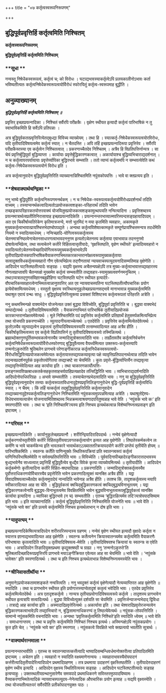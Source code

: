 +++
title = "०७ कर्तृत्वस्वरूपनिरूपणम्"

+++


## बुद्धिपूर्वप्रवृत्तिर्हि कर्तृत्वमिति निश्चितम्

**कर्तृत्वस्वरूपनिरूपणम्**

**बुद्धिपूर्वप्रवृत्तिर्हि कर्तृत्वमिति निश्चितम्**

### **सुधा **

नन्वस्तु निषेधैकस्वरूपत्वं, कर्तृत्वं च; को विरोधः । घटाद्यभावस्याकर्तृत्वेऽपि प्रलयकालीनोऽभावः कर्ता भविष्यतीत्यतः कर्तृत्वनिषेधैकस्वरूपत्वयोर्विरोधं स्फोरयितुं कर्तृत्व-स्वरूपमाह बुद्धीति ।

## **अनुव्याख्यानम्**

***बुद्धिपूर्वप्रवृत्तिर्हि कर्तृत्वमिति निश्चितम् ॥***

प्रवृत्तिर् इच्छाप्रयत्नादिका । निश्चितं सर्वैरपि परीक्षकैः । वृक्षेण स्थीयत इत्यादौ कर्तृत्वं पारिभाषिकं न तु स्वाभाविकमिति हि सर्वेऽपि प्रतिपन्नाः ।

अत्र बुद्धिपूर्वकतत्प्रवृत्तिरित्येतद्बुध्द्या विविच्य व्याख्येयम् । तथा हि । स्यात्कर्तृ-निषेधैकस्वरूपत्वयोरविरोधः, यदि तृतीयादिविषयत्वमेव कर्तृत्वं स्यात् । न चैतदस्ति । अपि तर्हि इच्छाप्रयत्नादिरूपा प्रवृत्तिरेव । सर्वैरपि परीक्षकैस्तस्या एव कर्तृत्वेन निश्चितत्वात् । प्रकरणाच्चैतदेव निश्चितम् । अत्रैव हि विप्रतिपत्तिर्नान्यत्र । सा चेयं प्रवृत्तिर्बुद्धिपूर्वा बुद्धिव्याप्ता । कार्यायाः प्रवृत्तेर्बुद्धिकारणकत्वात् । अकार्यायाश्च बुद्धिव्यभिचाराद्यदर्शनात् । न च कर्तृत्वापरपर्यायायाः प्रवृत्तेर्व्यापिका बुद्धिरभावे सम्भवति । ततो व्याप्यं कर्तृत्वमपि न सम्भवत्येवेति कथं कर्तृत्व-निषेधैकस्वरूपत्वयोर्न विरोध इति ।

अत्र कर्तृत्वानुवादेन बुद्धिपूर्वप्रवृत्तिरिति व्याख्यानान्निश्चितमिति नपुंसकोपपत्तिः । भावे वा क्तप्रत्यय इति ।

### **शेषवाक्यार्थचन्द्रिका **

ननु भाष्ये बुद्धिपूर्वेति कर्तृत्वनिरूपणमनर्थकम् । न च निषेधैक-स्वरूपत्वकर्तृत्वयोर्विरोधप्रदर्शनार्थं तदिति वाच्यम् । तस्याप्यनर्थकत्वादित्यतोऽप्रयोजकत्वशङ्का-परिहारार्थं तदिति भावेन तच्छङ्कापरिहारकतयोत्तरवाक्यं योजयितुमप्रयोजकत्वशङ्कामुत्थापयति नन्वित्यादिना । प्रवृत्तिशब्दस्य प्रयत्नमात्रार्थत्वप्रतीतिनिरासायाह इच्छाप्रयत्नादिकेति । प्रयत्नानन्तरभाव्यात्मपरिस्पन्दसङ्ग्रहायादिपदम् । अत एव चिकीर्षाव्यतिरेकेण कृतिमात्रजन्ये, मत्तो भूतमिदं न मया कृतमिति व्यवहारः, अकामकृते मुख्यकर्तृत्वाभावात्प्रायश्चित्तभेदश्चोपपद्यते । अन्यथा कर्तृत्वविशेषात्कामकृते सम्पूर्णप्रायश्चित्तमन्यत्र तदर्धमिति नियमो न स्यादित्यवधेयम् । नन्विच्छादि-योगित्वरूपकर्तृत्वस्य चेतनमात्रनिष्ठत्वेनाचेतनसाधारणत्वाभावदननुगम इत्यतोऽचेतनस्य कर्तृताया एवाभावान्न तदननुगमो दोषायेत्यभिप्रेत्य, तथा सत्यचेतने कर्तरि विहितत्वात्तृतीयादेः, ‘वृक्षस्तिष्ठति, वृक्षेण स्थीयते’ इत्यादिव्यवहारो न स्यादित्यतोऽचेतनस्येच्छादियोगित्वरूपमुख्यकर्तृत्वाभावेऽपि तृतीयादिप्रयोजकपारिभाषिकवैयाकरणाभिमतकारकान्तरानपेक्षत्वरूपामुख्यकर्तृतायाः सत्वादुक्तविधकर्तृत्वव्यवहारो गौण एवेत्यभिप्रेत्य तद्गौणतायां न्यायवाचस्पत्युदयनादिसम्मतिमाह वृक्षेणेति । आदिपदेन घटस्तिष्ठतीत्यादेः सङ्ग्रहः । यद्यपि वृक्षस्य अचैतन्यपक्षेऽपि तत्र मुख्य-कर्तृत्वाभावात्तव्द्यवहारस्य गौणत्वप्राप्तावपि चैतन्यपक्षे मुख्यमेव कर्तृत्वं सम्भवतीति तव्द्यवहार-स्यामुख्यत्ववर्णनमनुचितम् । तथाऽप्यत्रातद्गुणसंविज्ञानबहुव्रीहिणा घटस्तिष्ठति घटेन स्थीयत इत्यादेरे-वौपचारिकव्यवहारत्वेनाभिमतत्वान्नानुपपत्तिर् अत एव न्यायवाचस्पतिना घटस्तिष्ठतीत्यौपचारिकः प्रयोग इत्येवोक्तमित्यवधेयम् । वस्तुतो वृक्षस्य स्वस्थित्यनुकूलेच्छाप्रयत्नसद्भावे मानाभावान्न मुख्यकर्तृत्वमिति यथाश्रुत एवायं ग्रन्थः साधुः । बुद्धिपूर्वप्रवृत्तिरित्युक्त्या प्रसक्तां विशिष्टस्य कर्तृत्वरूपतां परिहरति अत्रेति ।

ननु कथमस्मिन्पक्षे वाक्यभेदेन योजनेत्यत उक्तं बुद्ध्या विविच्येति, बुद्धिपूर्वा प्रवृत्तिरिति च । बुद्ध्या वाक्यभेदं सम्पाद्येत्यर्थः ॥ तृतीयादिविषयत्वमिति । वैयाकरणाभिमतं पारिभाषिकं तृतीयादिप्रयोजकं कारकान्तरानपेक्षत्वमेवेत्यर्थः । मूले निश्चितमिति पदं प्रवृत्तिरेव कर्तृत्वमिति प्रतिज्ञार्थे हेतुसमर्पकमित्यभिप्रेत्य तथा योजयति प्रकरणाच्चेति । व्युत्पादनीयत्वाच्चेत्यर्थः ॥ एतदेवेति । प्रवृत्तिरेव कर्तृत्वमित्येतदेवेत्यर्थः । कुतोऽस्यैव व्युत्पाद्यत्वेन प्रकृतत्वं तृतीयादिविषयत्वस्यापि तत्सम्भवादित्यत आह अत्रैव हीति । चिकीर्षाकृतिमत्वरूप एव कर्तृत्वे विप्रतिपत्तिर्न तु तृतीयादिविषयत्वरूपे तस्मिन्नित्यर्थः । ब्रह्माब्दोक्तगुणपूर्तिसम्भावकत्वेनास्यैव जन्मादिसूत्रोक्तत्वादिति भावः । तार्ह्येतावतैव कर्तृत्वनिर्वचनेन कर्तृत्वनिषेधैकस्वरूपत्वयोर्विरोधस्फोरणाद् बुद्धिपूर्वेत्यस्य वैयर्थ्यमित्यत उक्तरूप-कर्तृत्वस्यापि तन्मनोऽकुरुतेति श्रुतिबलेन प्रागभावे परेणाङ्गीकारान्न कर्तृत्वनिधैकस्वरूपत्वयो-र्विरोधसिद्धिरित्यप्रयोजकत्वमेवेत्यतः कर्तृतायास्तव्द्यापकव्यावृत्या पक्षे व्यावृत्तिप्रतिपादनार्थत्वान्न तदिति भावेन तदन्वयप्रदर्शनपूर्वकं प्रकृतोपयोगितया तव्द्याचष्टे सा चेयमिति । कुतः प्रवृत्ते-र्बुद्धिर्व्याप्तिर्येन तव्द्यावृत्या तव्द्यावृत्तिर्भवेदित्यत आह कार्याया इति । तथा चाकारणकार्योत्पत्ति-प्रसङ्गरूपविपक्षबाधकतर्कसहकृतसाहचर्यग्राहिप्रत्यक्षादेव तत्सिद्धिरिति भावः । व्यभिचाराद्यदर्शनादिति आदिपदेनोपाधिपरिग्रहः ॥ अभावे सम्भवतीति । तस्याचेतनप्रभेदत्वादिति भावः । ननु या बुद्धिपूर्वप्रवृत्तिरिति बुद्धिपूर्वप्रवृत्त्यनुवादेन तस्याः कर्तृत्वरूपताविधानादुद्देश्यप्रवृत्तिलिङ्गानुरोधेन बुद्धि-पूर्वप्रवृत्तिर्हि कर्तृत्वविधिः स्यात् । न चैवम् । किं तर्हि यत्कर्तृत्वं तद्बुद्धिपूर्वप्रवृत्तिरिति कर्तृत्वानुवादेन तव्द्याख्यानादुद्देश्यकर्तृत्वलिङ्गानुरोधेन निश्चितमिति नपुंसकत्वमुपपन्नमित्याह अत्रेति । यथाश्रुतोद्देश्य-विधेयभावव्यत्यासेन योजनायामितिशब्दस्य भिन्नक्रमत्वाश्रयणादपरितुष्यन्नाह भावे वेति । ‘नपुंसके भावे कः’ इति स्मरणादीति भावः । तथा च ‘इति निश्चितमि’त्यस्य इति निश्चय इत्यर्थकत्वान्न विशेष्यनिघ्नत्वप्रसङ्ग इति द्रष्टव्यम् ।

### **परिमल **

इच्छाप्रयत्नादिकेति । कार्यानुकूलेच्छाप्रयत्नौ । शरीरेन्द्रियादिरादिपदार्थः । नन्वेवं वृक्षेणेत्यादौ कर्तृकरणयोस्तृतीयेति कर्तरि विहिततृतीययाऽवगतकर्तृत्वायोग इत्यत आह वृक्षेणेति । तिष्ठतेरकर्मकत्वेन लः कर्मणि च भावे चाकर्मकेभ्य इति भावलकारे भावार्थकाऽऽख्याततत्क्रियापदयोगे कर्तरि प्राप्तेयं तृतीयेति ज्ञेयम् ॥ पारिभाषिकमिति । स्वतन्त्रः कर्तेति पाणिन्युक्तेः स्थितिरूपक्रियां प्रति स्वातन्त्र्यरूपं कर्तृत्वं पाणिनिपरिभाषितमेवेति न सर्वसम्प्रतिपत्तिरिति भावः ॥ विविच्येति । पूर्ववादिनापीच्छादेरङ्गीकारात्तदभावस्य बुध्द्यभावेनैव साध्यत्वात् प्रवृत्तिर्हि बुद्धिपूर्वेत्येव बुध्द्यैव विवेकं कृत्वा व्याख्येयमित्यर्थः ॥ तृतीयादीति । आदिपदेन कर्तृकर्मणोः कृतीत्यादिना कर्तरि विहित-षष्ठ्यादिग्रहः ॥ प्रकरणादिति । जन्मादिसूत्रोक्तकर्तृत्वस्यैव पूर्वोत्तराधिकरणयोर्विचारस्यैव प्रवृत्तेरिति भावेन प्रकरणादित्युक्तं व्यनक्ति अत्रैव हीति । यद्वा विवादविषयत्वाच्चैतदेव कर्तृत्वमुपादेयं नान्यदिति भावेनाह अत्रैव हीति । ततश्च किं, तादृशकर्तृत्वस्य मयापि स्वीकारादित्यत आह सा चेति । बुद्धिपूर्वकत्वं क्वचिद्बुद्धिकारणकत्वं क्वचिद्बुद्ध्यविनाभूतत्वम् । यद्वा बुद्धिकारणकत्वेनापि बुद्धद्ध्य-विनाभूतत्वमेव विवक्षितमिति भावेन बुद्ध्यविनाभूतत्वरूपबुद्धिपूर्वकत्वं व्यनक्ति कार्याया इत्यादिना ॥ व्यापिका बुद्धिरभावे (न च) सम्भवतीति । एतच्च ‘बुद्धिराहित्यमेव तदि’त्यत्रोपपादयिष्याम इति भावः ॥ इति व्याख्यानादिति । कर्तृत्वं बुद्धिपूर्वप्रवृत्तिरिति निश्चितमिति योजनेति भावः ॥ भावे वेति । ‘नपुंसके भावे क्त’ इति प्रत्यये कर्तृत्वमिति निश्चय इत्यर्थलाभान् न दोष इति भावः ।

### **यादुपत्यम् **

इच्छाप्रयत्नादिकेष्वित्यत्रादिपदेन शरीरपरिस्पन्दस्य ग्रहणम् । नन्वेवं वृक्षेण स्थीयत इत्यादौ वृक्षादेः कर्तृता न स्यात्तत्र ज्ञानाद्यभावादित्यत आह वृक्षेणेति । स्वतन्त्रः कर्तेत्यनेन क्रियास्वातन्त्र्यमेव कर्तृत्वमिति वैयाकरणैः परिभाषायाः कृतत्वादिति भावः ॥ तृतीयादिविषयत्व-मेवेति । तृतीयादिविषयश्च क्रियायां यः स्वतन्त्रः स एवेति भावः । अत्रादिपदेन तिङादियुक्तप्रथमा कृद्युक्तषष्ठी च ग्राह्या । ननु ‘तन्मनोऽकुरुते’ति श्रुतिबलादिच्छादिरूपप्रवृत्तिरपि प्रागभावे मयाऽङ्गीक्रियत एवेत्यत आह सा चेयमिति ॥ भावे वेति । ‘नपुंसके भावेक्तः’ इति स्मरणादित्यर्थः । तथा च इति निश्चय इत्यर्थलाभान्न विशेष्यनिघ्नत्वमस्येति भावः ।

### **श्रीनिवासतीर्थीया **

अनुमानेऽप्रयोजकतामाशङ्कते नन्वस्त्विति । ननु भवदुक्तं कर्तृत्वं वृक्षेणेत्यादौ नेत्यव्याप्तिरत आह वृक्षेणेति ॥ स्यादिति । तथा च प्रागभावेन स्थीयत इति प्रयोगात्तस्याप्येतादृशं कतृत्वं भवेदिति भावः । एतदेव प्रवृत्तिरेव कर्तृत्वमित्येतदेवेर्थः । अत्र एतादृशकर्तृत्वे । नान्यत्र तृतीयाप्रयोगादिविषयत्वरूपे कर्तृत्वे । तादृशस्य प्रागभावेन स्थीयत इत्यत्रापि सत्वादित्यर्थः । बुद्ध्या विविच्येत्युक्तं दर्शयति सा चेयमिति । प्रवृत्तिर्जन्याजन्यभेदाद् द्विविधा । तत्राद्ये आह कार्याया इति । अस्मादादिप्रवृत्तेरित्यर्थः ॥ अकार्याया इति । तथा चेश्वरादिप्रवृत्तेरजन्यत्वेन बुद्धिकारणकत्वाभावेऽपि तव्द्याभिचारो न, बुद्धिसामानाधिकरण्यं तु तिष्ठत्येवेत्यर्थः ॥ नपुंसक-तोपपत्तिरिति । सामान्ये नपुंसकमिति वचनादिति भावः । अन्यथा ‘प्रवृत्तिकर्तृत्वमिति निश्चिते’इति स्यादिति ध्येयम् ॥ भावे वेति । समाधानान्तरम् । तथा च प्रवृत्तिः कर्तृत्वमिति निश्चितं निश्चय इत्यर्थः। अस्मिन्पक्षेऽपि नपुंसकप्रयोगः । कुत इति चेत् । ‘नपुंसके भावे क्त’ इति स्मरणात् । नपुंसकत्वे विवक्षिते भावे क्तप्रत्ययो भवतीति सूत्रार्थः ।

### **वाक्यार्थरत्नमाला **

प्रयत्नानन्तरभावीति । एतच्च स स्वातन्त्र्यात्तत्कर्त्तेत्यादि भाष्यादिसम्बन्धिवर्धमानोक्तरीत्या प्रतिपादितमिति द्रष्टव्यम् । अचेतन इति । व्यवहारो न स्यादिति वक्ष्यमाणेनान्वयः । व्यवहाराभावस्यैवोपपादनं कर्त्तरीत्यादितृतीयादेरित्यादिपदेन प्रथमादिग्रहणम् । तत्र प्रथमाया उदाहरणं वृक्षस्तिष्ठतीति । तृतीयादेरुदाहरणं वृक्षेण स्थीय इत्यादि । आदिपदेन वृक्षस्य स्थितिरित्यस्य सङ्ग्रहः । आदिपदेन घटस्तिष्टतीत्यादेः सङ्ग्रह इत्यप्याहुः । उक्तस्थलीयग्रन्थानुसारेणैव समयपादे प्रथमाधिकरणे सविस्तरमुपपादयिष्यामः । वैय्याकरणाभिमतेत्यादिकं न्यायवाचस्पत्युदय-नेनेत्यादिक औपचारिकः प्रयोग इत्याह ॥ यद्यपि वृक्ष्यस्येति । तथा योजयतीत्यतःपरं सर्वैरपीति प्रतीकोपादनयुक्तः पाठः ।





